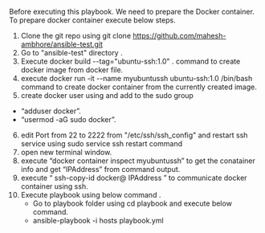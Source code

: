 Before executing this playbook. We need to prepare the Docker container. To prepare docker container execute below steps.

1) Clone the git repo using git clone https://github.com/mahesh-ambhore/ansible-test.git
2) Go to "ansible-test" directory .
3) Execute docker build --tag="ubuntu-ssh:1.0" .  command to create docker image from docker file.
4) execute docker run -it --name myubuntussh ubuntu-ssh:1.0 /bin/bash command to create docker container from the currently created image.
5) create docker user using and add to the sudo group
-  “adduser docker”.
- “usermod -aG sudo docker”.
6) edit Port from 22 to 2222 from "/etc/ssh/ssh_config" and restart ssh service using sudo service ssh restart command
7) open new terminal window.
8) execute “docker container inspect myubuntussh” to get the conatainer info and get “IPAddress” from command output.
9) execute “ ssh-copy-id docker@ IPAddress ” to communicate docker container using ssh.
10) Execute playbook using below command .
     - Go to playbook folder using cd playbook and execute below command.
     - ansible-playbook -i hosts playbook.yml
